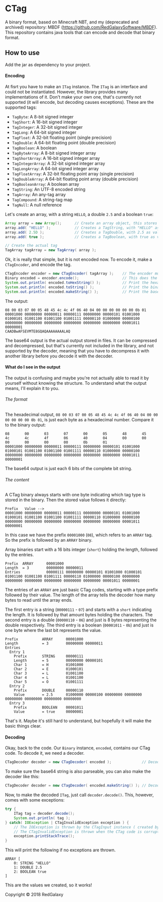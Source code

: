 # CTag
A binary format, based on Minecraft NBT, and my (deprecated and archived) repository: MBDF (https://github.com/RedGalaxySoftware/MBDF). This repository contains java tools that can encode and decode that binary format.

## How to use
Add the jar as dependency to your project.

#### Encoding
At fisrt you have to make an `ITag` instance. The `ITag` is an interface and could not be instantiated. However, the library provides many implementations of it. Don't make your own one, that's currently not supported (it will encode, but decoding causes exceptions). These are the supported tags:
- `TagByte`: A 8-bit signed integer
- `TagShort`: A 16-bit signed integer
- `TagInteger`: A 32-bit signed integer
- `TagLong`: A 64-bit signed integer
- `TagFloat`: A 32-bit floating point (single precision)
- `TagDouble`: A 64-bit floating point (double precision)
- `TagBoolean`: A boolean
- `TagByteArray`: A 8-bit signed integer array
- `TagShortArray`: A 16-bit signed integer array
- `TagIntegerArray`: A 32-bit signed integer array
- `TagLongArray`: A 64-bit signed integer array
- `TagFloatArray`: A 32-bit floating point array (single precision)
- `TagDoubleArray`: A 64-bit floating point array (double precision)
- `TagBooleanArray`: A boolean array
- `TagString`: An UTF-8 encoded string
- `TagArray`: An any-tag array
- `TagCompound`: A string-tag map
- `TagNull`: A null reference

Let's create an array, with a string `HELLO`, a double `2.5` and a boolean `true`:
```java
Array array = new Array();      // Create an array object, this stores the tags of the TagArray.
array.add( "HELLO" );           // Creates a TagString, with "HELLO" as value and adds it to the array.
array.add( 2.5D );              // Creates a TagDouble, with 2.5 as value and adds it to the array.
array.add( true );              // Creates a TagBoolean, with true as value and adds it to the array.

// Create the actual tag
TagArray tagArray = new TagArray( array );
```
Ok, it is really that simple, but it is not encoded now. To encode it, make a `CTagEncoder`, and encode the tag.
```java
CTagEncoder encoder = new CTagEncoder( tagArray );    // The encoder must encode the array tag
Binary encoded = encoder.encode();                    // This does the complete encode process
System.out.println( encoded.toHexString() );          // Print the hexadecimal data
System.out.println( encoded.toString() );             // Print the binary data
System.out.println( encoded.makeString() );           // Print the base64 data
```
The output:
```
08 00 03 07 00 05 48 45 4c 4c 4f 06 40 04 00 00 00 00 00 00 0b 01
00001000 00000000 00000011 00000111 00000000 00000101 01001000 01000101 01001100 01001100 01001111 00000110 01000000 00000100 00000000 00000000 00000000 00000000 00000000 00000000 00001011 00000001
CAADBwAFSEVMTE8GQAQAAAAAAAALAQ
```
The base64 output is the actual output stored in files. It can be compressed and decompressed, but that's currently not included in the library, and not supported by the decoder, meaning that you have to decompress it with another library before you decode it with the decoder.

#### What do I see in the output
The output is confusing and maybe you're not actually able to read it by yourself without knowing the structure. To understand what the output means, I'll explain it to you.
###### The format
The hexadecimal output, `08 00 03 07 00 05 48 45 4c 4c 4f 06 40 04 00 00 00 00 00 00 0b 01`, is just each byte as a hexadecimal number. Compare it to the binary output:
```
08       00       03       07       00       05       48       45       4c       4c       4f       06       40       04       00       00       00       00       00       00       0b       01
00001000 00000000 00000011 00000111 00000000 00000101 01001000 01000101 01001100 01001100 01001111 00000110 01000000 00000100 00000000 00000000 00000000 00000000 00000000 00000000 00001011 00000001
```
The base64 output is just each 6 bits of the complete bit string.

###### The content
A CTag binary always starts with one byte indicating which tag type is stored in the binary. Then the stored value follows it directly:
```
Prefix   Value -->
00001000 00000000 00000011 00000111 00000000 00000101 01001000 01000101 01001100 01001100 01001111 00000110 01000000 00000100 00000000 00000000 00000000 00000000 00000000 00000000 00001011 00000001
```
In this case we have the prefix `00001000` (`08`), which refers to an `ARRAY` tag. So the prefix is followed by an `ARRAY` binary.

Array binaries start with a 16 bits integer (`short`) holding the length, followed by the entries.
```
Prefix  ARRAY      00001000
Length  = 3        00000000 00000011 
Entries            00000111 00000000 00000101 01001000 01000101 01001100 01001100 01001111 00000110 01000000 00000100 00000000 00000000 00000000 00000000 00000000 00000000 00001011 00000001
```
The entries of an `ARRAY` are just basic CTag codes, starting with a type prefix followed by their value. The length of the array tells the decoder how many bytes to read until the array ends.

The first entry is a string (`00000111` - `07`) and starts with a `short` indicating the length. It is followed by that amount bytes holding the characters.
The second entry is a double (`00000110` - `06`) and just is 8 bytes representing the double respectively.
The third entry is a boolean (`00001011` - `0b`) and just is one byte where the last bit represents the value.

```
Prefix           ARRAY      00001000
Length           = 3        00000000 00000011 
Entries              
  Entry 1
    Prefix       STRING     00000111 
    Length       = 5        00000000 00000101
    Char 1       = H        01001000 
    Char 2       = E        01000101 
    Char 3       = L        01001100 
    Char 4       = L        01001100 
    Char 5       = O        01001111 
  Entry 2
    Prefix       DOUBLE     00000110 
    Value        = 2.5      01000000 00000100 00000000 00000000 00000000 00000000 00000000 00000000 
  Entry 3
    Prefix       BOOLEAN    00001011 
    Value        = true     00000001
```
That's it. Maybe it's still hard to understand, but hopefully it will make the basic things clear.

#### Decoding
Okay, back to the code. Our `Binary` instance, `encoded`, contains our CTag code. To decode it, we need a decoder.
```java
CTagDecoder decoder = new CTagDecoder( encoded );              // Decode the binary
```

To make sure the base64 string is also parseable, you can also make the decoder like this:
```java
CTagDecoder decoder = new CTagDecoder( encoded.makeString() ); // Decode the base64 string
```
Now, to make the decoded `ITag`, just call `decoder.decode()`. This, however, comes with some exceptions:
```java
try {
    ITag tag = decoder.decode();
    System.out.println( tag );
} catch( IOException | CTagInvalidException exception ) {
    // The IOException is thrown by the CTagInput instance ( created by the decoder ) if it's underlying InputStream throws it.
    // The CTagInvalidException is thrown when the CTag code is corrupted or invalid.
    exception.printStackTrace();
}
```
This will print the following if no exceptions are thrown.
```
ARRAY [
    0: STRING "HELLO"
    1: DOUBLE 2.5
    2: BOOLEAN true
]
```
This are the values we created, so it works!


Copyright &copy; 2018 RedGalaxy
